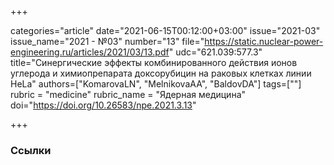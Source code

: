 +++

categories="article"
date="2021-06-15T00:12:00+03:00"
issue="2021-03"
issue_name="2021 - №03"
number="13"
file="https://static.nuclear-power-engineering.ru/articles/2021/03/13.pdf"
udc="621.039:577.3"
title="Синергические эффекты комбинированного действия ионов углерода и химиопрепарата доксорубицин на раковых клетках линии HeLa"
authors=["KomarovaLN", "MelnikovaAA", "BaldovDA"]
tags=[""]
rubric = "medicine"
rubric_name = "Ядерная медицина"
doi="https://doi.org/10.26583/npe.2021.3.13"

+++



### Ссылки

